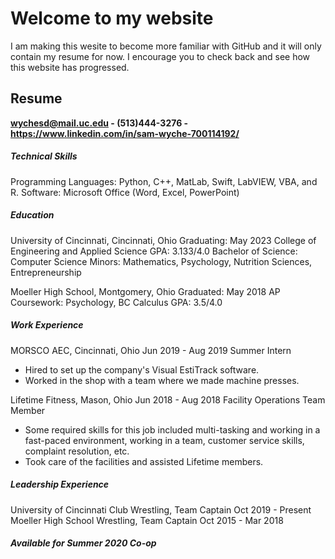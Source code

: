 # Welcome to my website

I am making this wesite to become more familiar with GitHub and it will only contain my resume for now. I encourage you to check back and see how this website has progressed.


## Resume

   **wychesd@mail.uc.edu - (513)444-3276 - https://www.linkedin.com/in/sam-wyche-700114192/**


##### Technical Skills
Programming Languages:  Python, C++, MatLab, Swift, LabVIEW, VBA, and R.
Software:  Microsoft Office (Word, Excel, PowerPoint)


##### Education
University of Cincinnati, Cincinnati, Ohio                            Graduating: May 2023
College of Engineering and Applied Science                            GPA: 3.133/4.0
Bachelor of Science: Computer Science
Minors: Mathematics, Psychology, Nutrition Sciences, Entrepreneurship

Moeller High School, Montgomery, Ohio                                 Graduated: May 2018
AP Coursework: Psychology, BC Calculus                                GPA: 3.5/4.0


##### Work Experience
MORSCO AEC, Cincinnati, Ohio                                          Jun 2019 - Aug 2019
Summer Intern
  * Hired to set up the company's Visual EstiTrack software.
  * Worked in the shop with a team where we made machine presses.

Lifetime Fitness, Mason, Ohio                                         Jun 2018 - Aug 2018
Facility Operations Team Member
  * Some required skills for this job included multi-tasking and working in a fast-paced
    environment, working in a team, customer service skills, complaint resolution, etc.
  * Took care of the facilities and assisted Lifetime members.
  
  
##### Leadership Experience
University of Cincinnati Club Wrestling, Team Captain                  Oct 2019 - Present
Moeller High School Wrestling, Team Captain                            Oct 2015 - Mar 2018


##### Available for Summer 2020 Co-op
